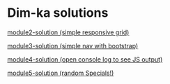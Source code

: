 # Dim-ka solutions

[module2-solution (simple responsive grid)](module2-solution/index.html)

[module3-solution (simple nav with bootstrap)](module3-solution/index.html)

[module4-solution (open console log to see JS output)](module4-solution/index.html)

[module5-solution (random Specials!)](module5-solution/index.html)
